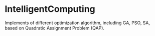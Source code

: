 # IntelligentComputing
Implements of different optimization algorithm, including GA, PSO, SA, based on Quadratic Assignment Problem (QAP).
